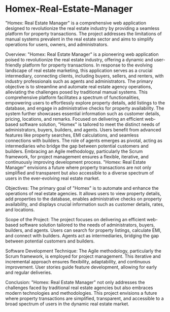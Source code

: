 # Homex-Real-Estate-Manager
"Homex: Real Estate Manager" is a comprehensive web application designed to revolutionize the real estate industry by providing a seamless platform for property transactions. The project addresses the limitations of manual systems prevalent in the real estate sector and aims to simplify operations for users, owners, and administrators.

Overview:
"Homex: Real Estate Manager" is a pioneering web application poised to revolutionize the real estate industry, offering a dynamic and user-friendly platform for property transactions. In response to the evolving landscape of real estate marketing, this application serves as a crucial intermediary, connecting clients, including buyers, sellers, and renters, with industry professionals such as agents and administrators. The primary objective is to streamline and automate real estate agency operations, alleviating the challenges posed by traditional manual systems.
This comprehensive platform facilitates a spectrum of functionalities, empowering users to effortlessly explore property details, add listings to the database, and engage in administrative checks for property availability. The system further showcases essential information such as customer details, pricing, locations, and remarks. Focused on delivering an efficient web-based software solution, "Homex" is tailored to meet the distinct needs of administrators, buyers, builders, and agents. Users benefit from advanced features like property searches, EMI calculations, and seamless connections with builders. The role of agents emerges as pivotal, acting as intermediaries who bridge the gap between potential customers and builders.
Embracing an Agile methodology, particularly the Scrum framework, for project management ensures a flexible, iterative, and continuously improving development process. "Homex: Real Estate Manager" envisions a future where property transactions are not only simplified and transparent but also accessible to a diverse spectrum of users in the ever-evolving real estate market.

Objectives:
The primary goal of "Homex" is to automate and enhance the operations of real estate agencies. It allows users to view property details, add properties to the database, enables administrative checks on property availability, and displays crucial information such as customer details, rates, and locations.

Scope of the Project:
The project focuses on delivering an efficient web-based software solution tailored to the needs of administrators, buyers, builders, and agents. Users can search for property listings, calculate EMI, and connect with builders. Agents act as intermediaries, bridging the gap between potential customers and builders.

Software Development Technique:
The Agile methodology, particularly the Scrum framework, is employed for project management. This iterative and incremental approach ensures flexibility, adaptability, and continuous improvement. User stories guide feature development, allowing for early and regular deliveries.

Conclusion:
"Homex: Real Estate Manager" not only addresses the challenges faced by traditional real estate agencies but also embraces modern technologies and methodologies. This project envisions a future where property transactions are simplified, transparent, and accessible to a broad spectrum of users in the dynamic real estate market.
